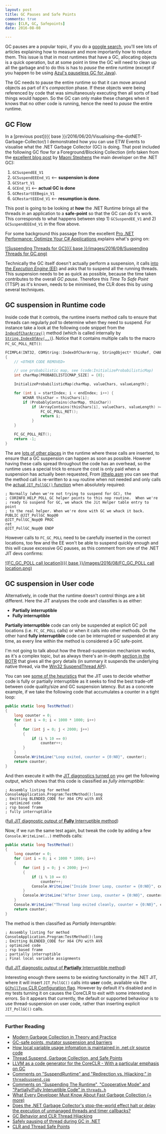 ```yaml
---
layout: post
title: GC Pauses and Safe Points
comments: true
tags: [CLR, GC, Safepoints]
date: 2016-08-08

---
```


GC pauses are a popular topic, if you do a [google search](https://www.google.com/#q=gc+pauses+in+.net), you'll see lots of articles explaining how to measure and more importantly how to reduce them. This issue is that in most runtimes that have a GC, allocating objects is a quick operation, but at some point in time the GC will need to clean up all the garbage and to do this is has to *pause* the entire runtime (except if you happen to be using [Azul's pauseless GC for Java](https://www.azul.com/products/zing/pgc/)). 

The GC needs to pause the entire runtime so that it can move around objects as part of it's *compaction* phase. If these objects were being referenced by code that was simultaneously executing then all sorts of bad things would happen. So the GC can only make these changes when it knows that no other code is running, hence the need to *pause* the entire runtime. 

## GC Flow 

In a [previous post]({{ base }}/2016/06/20/Visualising-the-dotNET-Garbage-Collector/) I demonstrated how you can use ETW Events to visualise what the .NET Garbage Collector (GC) is doing. That post included the following GC flow for a Foreground/Blocking Collection (info taken from the [excellent blog post](https://blogs.msdn.microsoft.com/maoni/2014/12/25/gc-etw-events-3/) by [Maoni Stephens](https://github.com/Maoni0/) the main developer on the .NET GC):

1. `GCSuspendEE_V1` 
2. `GCSuspendEEEnd_V1` <– **suspension is done**
3. `GCStart_V1` 
4. `GCEnd_V1` <– **actual GC is done**
5. `GCRestartEEBegin_V1` 
6. `GCRestartEEEnd_V1` <– **resumption is done.**

This post is going to be looking at **how** the .NET Runtime brings all the threads in an application to a **safe-point** so that the GC can do it's work. This corresponds to what happens between step 1) `GCSuspendEE_V1` and 2) `GCSuspendEEEnd_V1` in the flow above.

For some background this passage from the excellent [Pro .NET Performance: Optimize Your C# Applications ](https://www.amazon.co.uk/Pro-NET-Performance-Optimize-Applications/dp/1430244585/ref=as_li_ss_tl?ie=UTF8&linkCode=ll1&tag=mattonsoft-21&linkId=f18fd47630f046ab8e28512acc728fbb) explains what's going on:

[![Suspending Threads for GC]({{ base }}/images/2016/08/Suspending Threads for GC.png)](https://books.google.co.uk/books?id=fhpYTbos8OkC&pg=PA103&lpg=PA103&dq=GC+safepoints+.NET&source=bl&ots=OcEbYCaMor&sig=XNDl1pSuKRcDU_xc1M6Go64ot2Q&hl=en&sa=X&redir_esc=y#v=onepage&q&f=false)

Technically the GC itself doesn't actually perform a suspension, it calls [into the *Execution Engine* (EE)](https://github.com/dotnet/coreclr/blob/master/src/vm/gcenv.ee.cpp#L26-L36) and asks that to suspend all the running threads. This suspension needs to be as quick as possible, because the time taken contributes to the overall *GC pause*. Therefore this *Time To Safe Point* (TTSP) as it's known, needs to be minimised, the CLR does this by using several techniques. 

## GC suspension in Runtime code

Inside code that it controls, the runtime inserts method calls to ensure that threads can regularly *poll* to determine when they need to suspend. For instance take a look at the following code snippet from the [`IndexOfCharArray()`](https://github.com/dotnet/coreclr/blob/deb00ad58acf627763b6c0a7833fa789e3bb1cd0/src/classlibnative/bcltype/stringnative.cpp#L351-L400) method (which is called internally by [`String.IndexOfAny(..)`](https://msdn.microsoft.com/en-us/library/system.string.indexofany(v=vs.110).aspx)). Notice that it contains multiple calls to the macro `FC_GC_POLL_RET()`:

``` cpp
FCIMPL4(INT32, COMString::IndexOfCharArray, StringObject* thisRef, CHARArray* valueRef, INT32 startIndex, INT32 count)
{
    // <OTHER CODE REMOVED>

    // use probabilistic map, see (code:InitializeProbabilisticMap)
    int charMap[PROBABILISTICMAP_SIZE] = {0};

    InitializeProbabilisticMap(charMap, valueChars, valueLength);

    for (int i = startIndex; i < endIndex; i++) {
        WCHAR thisChar = thisChars[i];
        if (ProbablyContains(charMap, thisChar))
            if (ArrayContains(thisChars[i], valueChars, valueLength) >= 0) {
                FC_GC_POLL_RET();
                return i;
            }
    }

    FC_GC_POLL_RET();
    return -1;
}
``` 

The are [lots of other places](https://github.com/dotnet/coreclr/search?utf8=%E2%9C%93&q=FC_GC_POLL+FC_GC_POLL_RET&type=Code) in the runtime where these calls are inserted, to ensure that a GC suspension can happen as soon as possible. However having these calls spread throughout the code has an overhead, so the runtime uses a special trick to ensure the cost is only paid when a suspension has actually been requested, From [jithelp.asm](https://github.com/dotnet/coreclr/blob/deb00ad58acf627763b6c0a7833fa789e3bb1cd0/src/vm/i386/jithelp.asm#L472-L480) you can see that the method call is re-written to a `nop` routine when not needed and only calls the [actual `JIT_PollGC()` function](https://github.com/dotnet/coreclr/blob/deb00ad58acf627763b6c0a7833fa789e3bb1cd0/src/vm/jithelpers.cpp#L6331-L6536) when absolutely required:

``` assembly
; Normally (when we're not trying to suspend for GC), the 
; CORINFO_HELP_POLL_GC helper points to this nop routine.  When we're 
; ready to suspend for GC, we whack the Jit Helper table entry to point 
; to the real helper. When we're done with GC we whack it back.
PUBLIC @JIT_PollGC_Nop@0
@JIT_PollGC_Nop@0 PROC
ret
@JIT_PollGC_Nop@0 ENDP
```

However calls to `FC_GC_POLL` need to be carefully inserted in the correct locations, too few and the EE won't be able to suspend quickly enough and this will cause excessive GC pauses, as this comment from one of the .NET JIT devs confirms:

[![FC_GC_POLL call location]({{ base }}/images/2016/08/FC_GC_POLL call location.png)](https://github.com/dotnet/coreclr/pull/36#discussion_r24088949)

## GC suspension in User code

Alternatively, in code that the runtime doesn't control things are a bit different. Here the JIT analyses the code and classifies is as either:

- **Partially interruptible**
- **Fully interruptible** 

**Partially interruptible** code can only be suspended at explicit GC poll locations (i.e. `FC_GC_POLL` calls) or when it calls into other methods. On the other hand **fully interruptible** code can be interrupted or suspended at any time, as every line within the method is considered a GC safe-point.

I'm not going to talk about how the thread-suspension mechanism works, as it's a complex topic, but as always there's an in-depth [section in the BOTR](https://github.com/dotnet/coreclr/blob/775003a4c72f0acc37eab84628fcef541533ba4e/Documentation/botr/threading.md#suspension) that gives all the gory details (in summary it suspends the underlying native thread, via the [Win32 SuspendThread API](https://msdn.microsoft.com/en-us/library/windows/desktop/ms686345(v=vs.85).aspx)). 

You can see [some of the heuristics](https://github.com/dotnet/coreclr/blob/deb00ad58acf627763b6c0a7833fa789e3bb1cd0/src/jit/flowgraph.cpp#L7382-L7462) that the JIT uses to decide whether code is fully or partially interruptible as it seeks to find the best trade-off between code quality/size and GC suspension latency. But as a concrete example, if we take the following code that accumulates a counter in a tight loop:

``` csharp
public static long TestMethod()
{
    long counter = 0;
    for (int i = 0; i < 1000 * 1000; i++)
    {
        for (int j = 0; j < 2000; j++)
        {
            if (i % 10 == 0)
                counter++;
        }
    }
    Console.WriteLine("Loop exited, counter = {0:N0}", counter);
    return counter;
}
```

And then execute it with the [JIT diagnostics turned on](https://github.com/dotnet/coreclr/blob/master/Documentation/building/viewing-jit-dumps.md#useful-complus-variables) you get the following output, which shows that this code is classified as *fully interruptible*:

``` assembly
; Assembly listing for method ConsoleApplication.Program:TestMethod():long
; Emitting BLENDED_CODE for X64 CPU with AVX
; optimized code
; rsp based frame
; fully interruptible
```
([full JIT diagnostic output of **Fully** Interruptible method](https://gist.github.com/mattwarren/71adb255e4b35a92a060029aef4d1728#file-testmethod-fully-interruptible-md))

Now, if we run the same test again, but tweak the code by adding a few `Console.WriteLine(..)` methods calls:

``` csharp
public static long TestMethod()
{
    long counter = 0;
    for (int i = 0; i < 1000 * 1000; i++)
    {
        for (int j = 0; j < 2000; j++)
        {
            if (i % 10 == 0)
                counter++;
            Console.WriteLine("Inside Inner Loop, counter = {0:N0}", counter);
        }
        Console.WriteLine("After Inner Loop, counter = {0:N0}", counter);
    }
    Console.WriteLine("Thread loop exited cleanly, counter = {0:N0}", counter);
    return counter;
}
```

The method is then classified as *Partially Interruptible*:

``` assembly
; Assembly listing for method ConsoleApplication.Program:TestMethod():long
; Emitting BLENDED_CODE for X64 CPU with AVX
; optimized code
; rsp based frame
; partially interruptible
; Final local variable assignments
```
([full JIT diagnostic output of **Partially** Interruptible method](https://gist.github.com/mattwarren/06dd970b5364c80d445da4252558a5d3#file-testmethod-partially-interruptible-md))

Interesting enough there seems to be existing functionality in the .NET JIT, where it will insert `JIT_PollGC()` calls into **user** code, available via the [`GCPollType` CLR Configuration flag](https://github.com/dotnet/coreclr/blob/master/Documentation/project-docs/clr-configuration-knobs.md). However by default it's disabled and in my tests turning it on causes the CoreCLR to exit with some interesting errors. So it appears that currently, the default or supported behaviour is to use thread-suspension on user code, rather than inserting explicit `JIT_PollGC()` calls.

----

### Further Reading
- [Modern Garbage Collection in Theory and Practice](http://blogs.microsoft.co.il/sasha/2013/11/05/modern-garbage-collection-in-theory-and-practice/)
- [GC-safe points, mutator suspension and barriers](http://flyingfrogblog.blogspot.co.uk/2012/03/gc-safe-points-mutator-suspension-and.html)
- [How local variable usage infomation is maintained in .net clr source code](http://stackoverflow.com/questions/30416520/how-local-variable-usage-infomation-is-maintained-in-net-clr-source-code)
- [Thread.Suspend, Garbage Collection, and Safe Points](https://msdn.microsoft.com/en-us/library/678ysw69(v=vs.110).aspx)
- [LLVM as a code generator for the CoreCLR - With a particular emphasis on GC
](llvm.org/devmtg/2015-04/slides/LLILC_Euro_LLVM_2015.pptx)
- [Comments on "SuspendRuntime" and "Redirection vs. Hijacking:" in `threadsuspend.cpp`](https://github.com/dotnet/coreclr/blob/6f26329518b08055c090315eee5db533e42f39ae/src/vm/threadsuspend.cpp#L4784-L4822)
- [Comments on "Suspending The Runtime", "Cooperative Mode" and "Partially/Fully Interuptible Code" in `threads.h`](https://github.com/dotnet/coreclr/blob/6f26329518b08055c090315eee5db533e42f39ae/src/vm/threads.h#L36-L132)
- [What Every Developer Must Know About Fast Garbage Collection (+ more)](http://geekswithblogs.net/akraus1/archive/2014/03/24/155766.aspx)
- [Does the .NET Garbage Collector's stop-the-world effect halt or delay the execution of unmanaged threads and timer callbacks?](http://stackoverflow.com/questions/16655948/does-the-net-garbage-collectors-stop-the-world-effect-halt-or-delay-the-execut)
- [GC Behavior and CLR Thread Hijacking](http://stackoverflow.com/questions/8404245/gc-behavior-and-clr-thread-hijacking/8405187#8405187)
- [Safely pausing of thread during GC in .NET](http://stackoverflow.com/questions/4418356/safely-pausing-of-thread-during-gc-in-net/4418520#4418520)
- [CLR and Thread Safe Points](http://osdir.com/ml/windows.devel.dotnet.rotor/2002-08/msg00006.html)
 
